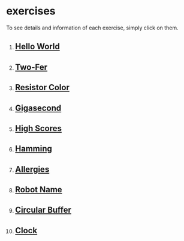# exercises

To see details and information of each exercise, simply click on them.

1. ## [Hello World](exercises/HelloWorld.md)

2. ## [Two-Fer](exercises/TwoFer.md)

3. ## [Resistor Color](exercises/ResistorColor.md)

4. ## [Gigasecond](exercises/Gigasecond.md)

5. ## [High Scores](exercises/High-Scores.md)

6. ## [Hamming](exercises/Hamming.md) 

7. ## [Allergies](exercises/Allergies.md)

8. ## [Robot Name](exercises/Robot-Name.md)

9. ## [Circular Buffer](exercises/Circular-Buffer.md)

10. ## [Clock](exercises/Clock.md)
